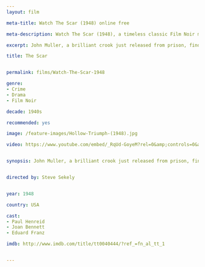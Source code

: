 ```yaml
---
layout: film

meta-title: Watch The Scar (1948) online free

meta-description: Watch The Scar (1948), a timeless classic Film Noir movie. Find hundreds of classic public domain films at La Filmothèque .

excerpt: John Muller, a brilliant crook just released from prison, finds out that he is pursued by the big-time gambler he once robbed. Muller decides to take a new identity as a psychiatrist. However, soon Muller find himself in a hopeless situation.

title: The Scar


permalink: films/Watch-The-Scar-1948

genre:
- Crime
- Drama
- Film Noir

decade: 1940s

recommended: yes

image: /feature-images/Hollow-Triumph-(1948).jpg

video: https://www.youtube.com/embed/_RqUd-GoyeM?rel=0&amp;controls=0&amp;showinfo=0


synopsis: John Muller, a brilliant crook just released from prison, finds out that he is pursued by the big-time gambler he once robbed. Muller decides to take a new identity as a psychiatrist. However, soon Muller find himself in a hopeless situation.


directed by: Steve Sekely


year: 1948

country: USA

cast:
- Paul Henreid
- Joan Bennett
- Eduard Franz

imdb: http://www.imdb.com/title/tt0040444/?ref_=fn_al_tt_1


---
```


